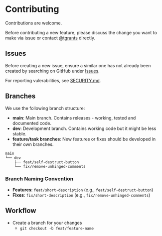 # Contributing

Contributions are welcome.

Before contributing a new feature, please discuss the change you want to make via issue or contact [@tgrants](https://github.com/tgrants) directly.

## Issues

Before creating a new issue, ensure a similar one has not already been created by searching on GitHub under [Issues](https://github.com/tgrants/grade-check/issues/).

For reporting vulerabilities, see [SECURITY.md](.github/SECURITY.md).

## Branches

We use the following branch structure:

- **main**: Main branch. Contains releases - working, tested and documented code.
- **dev**: Development branch. Contains working code but it might be less stable.
- **feature/task branches**: New features or fixes should be developed in their own branches.

```
main
└── dev
	├── feat/self-destruct-button
	└── fix/remove-unhinged-comments
```

### Branch Naming Convention

- **Features**: `feat/short-description` (e.g., `feat/self-destruct-button`)
- **Fixes**: `fix/short-description` (e.g., `fix/remove-unhinged-comments`)

## Workflow

- Create a branch for your changes
	- `git checkout -b feat/feature-name`
